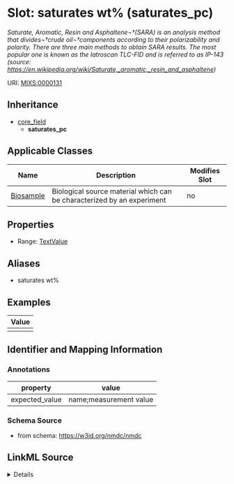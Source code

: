 # Slot: saturates wt% (saturates_pc)


_Saturate, Aromatic, Resin and Asphaltene¬†(SARA) is an analysis method that divides¬†crude oil¬†components according to their polarizability and polarity. There are three main methods to obtain SARA results. The most popular one is known as the Iatroscan TLC-FID and is referred to as IP-143 (source: https://en.wikipedia.org/wiki/Saturate,_aromatic,_resin_and_asphaltene)_



URI: [MIXS:0000131](https://w3id.org/mixs/0000131)




## Inheritance

* [core_field](core_field.md)
    * **saturates_pc**





## Applicable Classes

| Name | Description | Modifies Slot |
| --- | --- | --- |
[Biosample](Biosample.md) | Biological source material which can be characterized by an experiment |  no  |







## Properties

* Range: [TextValue](TextValue.md)



## Aliases


* saturates wt%




## Examples

| Value |
| --- |
|  |

## Identifier and Mapping Information





### Annotations

| property | value |
| --- | --- |
| expected_value | name;measurement value || preferred_unit | percent || occurrence | 1 |



### Schema Source


* from schema: https://w3id.org/nmdc/nmdc




## LinkML Source

<details>
```yaml
name: saturates_pc
annotations:
  expected_value:
    tag: expected_value
    value: name;measurement value
  preferred_unit:
    tag: preferred_unit
    value: percent
  occurrence:
    tag: occurrence
    value: '1'
description: 'Saturate, Aromatic, Resin and Asphaltene¬†(SARA) is an analysis method
  that divides¬†crude oil¬†components according to their polarizability and polarity.
  There are three main methods to obtain SARA results. The most popular one is known
  as the Iatroscan TLC-FID and is referred to as IP-143 (source: https://en.wikipedia.org/wiki/Saturate,_aromatic,_resin_and_asphaltene)'
title: saturates wt%
examples:
- value: ''
from_schema: https://w3id.org/nmdc/nmdc
aliases:
- saturates wt%
rank: 1000
is_a: core field
string_serialization: '{text};{float} {unit}'
slot_uri: MIXS:0000131
multivalued: false
alias: saturates_pc
domain_of:
- Biosample
range: TextValue

```
</details>